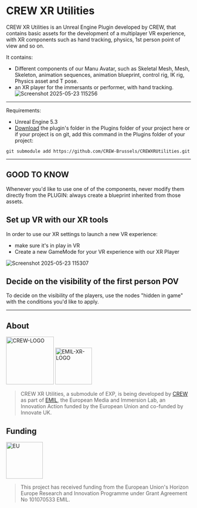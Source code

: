 # CREW XR Utilities 

CREW XR Utilities is an Unreal Engine Plugin developed by CREW, that contains basic assets for the development of a multiplayer VR experience, with XR components such as hand tracking, physics, 1st person point of view and so on.

It contains:
- Different components of our Manu Avatar, such as Skeletal Mesh, Mesh, Skeleton, animation sequences, animation blueprint, control rig, IK rig, Physics asset and T pose.
- an XR player for the immersants or performer, with hand tracking.
![Screenshot 2025-05-23 115256](https://github.com/user-attachments/assets/0a9e4d5d-29d7-4766-8bbd-7d974b503b0f)

***
Requirements:
- Unreal Engine 5.3
- [Download](https://github.com/CREW-Brussels/CREWXRUtilities.git) the plugin's folder in the Plugins folder of your project here or if your project is on git, add this command in the Plugins folder of your project:
```
git submodule add https://github.com/CREW-Brussels/CREWXRUtilities.git
```
***

## GOOD TO KNOW
Whenever you'd like to use one of of the components, never modify them directly from the PLUGIN: always create a blueprint inherited from those assets.

## Set up VR with our XR tools 

In order to use our XR settings to launch a new VR experience: 
- make sure it's in play in VR
- Create a new GameMode for your VR experience with our XR Player

![Screenshot 2025-05-23 115307](https://github.com/user-attachments/assets/6c4506e0-656e-4122-a8f4-28d0ee591810)

## Decide on the visibility of the first person POV
To decide on the visibility of the players, use the nodes "hidden in game" with the conditions you'd like to apply.

***

## About
<img src="https://github.com/user-attachments/assets/2ffa225b-2966-4f68-8106-3fd403fd6988" alt="CREW-LOGO" width="130"/>  
<img src="https://emil-xr.eu/wp-content/uploads/2022/10/logo_emil-272x300.png)" alt="EMIL-XR-LOGO" width="100"/>

> CREW XR Utilities, a submodule of EXP, is being developed by [CREW](http://crew.brussels) as part of [EMIL](https://emil-xr.eu/), the European Media and Immersion Lab, an Innovation Action funded by the European Union and co-funded by Innovate UK. 

## Funding
<img src="https://emil-xr.eu/wp-content/uploads/2022/10/EN-Funded-by-the-EU-POS-1024x215.png)" alt="EU" height="100"/>

> This project has received funding from the European Union's Horizon Europe Research and Innovation Programme under Grant Agreement No 101070533 EMIL.
